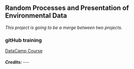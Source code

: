 ## Random Processes and Presentation of Environmental Data

*This project is going to be a merge between two projects.*

### gitHub training
[DataCamp Course](https://campus.datacamp.com/courses/github-concepts/)

###### **Credits:** ---
